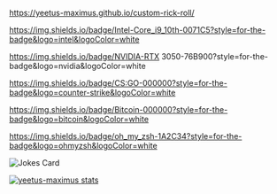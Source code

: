 https://yeetus-maximus.github.io/custom-rick-roll/

https://img.shields.io/badge/Intel-Core_i9_10th-0071C5?style=for-the-badge&logo=intel&logoColor=white

https://img.shields.io/badge/NVIDIA-RTX 3050-76B900?style=for-the-badge&logo=nvidia&logoColor=white

https://img.shields.io/badge/CS:GO-000000?style=for-the-badge&logo=counter-strike&logoColor=white

https://img.shields.io/badge/Bitcoin-000000?style=for-the-badge&logo=bitcoin&logoColor=white

https://img.shields.io/badge/oh_my_zsh-1A2C34?style=for-the-badge&logo=ohmyzsh&logoColor=white

<!-- Markdown -->

![Jokes Card](https://readme-jokes.vercel.app/api)


[![yeetus-maximus stats](https://github-readme-stats.vercel.app/api?username=yeetus-maximus)](https://github.com/yeetus-maximus/github-readme-stats)


